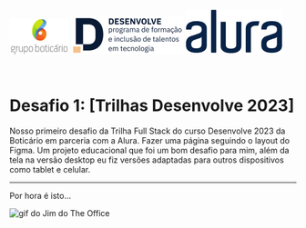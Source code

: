 <p align="space-between">
    <img src="/Trilhas - Desenvolve 2023/assets/logo-grupo-boticario.png">
    <img src="/Trilhas - Desenvolve 2023/assets/logo-desenvolve-detalhata.jpg">
    <img src="/Trilhas - Desenvolve 2023/assets/alura.svg">
</p>

<br>

# Desafio 1: [Trilhas Desenvolve 2023]

Nosso primeiro desafio da Trilha Full Stack do curso Desenvolve 2023 da Boticário em parceria com a Alura. Fazer uma página seguindo o layout do Figma.
Um projeto educacional que foi um bom desafio para mim, além da tela na versão desktop eu fiz versões adaptadas para outros dispositivos como tablet e celular.

---

Por hora é isto...

<img src="https://media.tenor.com/gOLRl6G5cKkAAAAC/the-office-john-krasinski.gif" alt="gif do Jim do The Office">